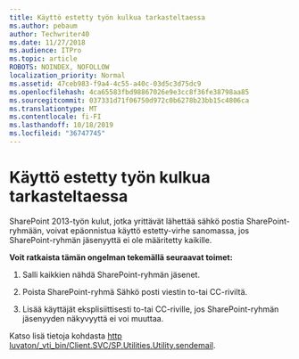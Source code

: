 ```yaml
---
title: Käyttö estetty työn kulkua tarkasteltaessa
ms.author: pebaum
author: Techwriter40
ms.date: 11/27/2018
ms.audience: ITPro
ms.topic: article
ROBOTS: NOINDEX, NOFOLLOW
localization_priority: Normal
ms.assetid: 47ceb983-f9a4-4c55-a40c-03d5c3d75dc9
ms.openlocfilehash: 4ca65583fbd98867026e9e3cc8f36fe38798aa85
ms.sourcegitcommit: 037331d71f06750d972c0b6278b23bb15c4806ca
ms.translationtype: MT
ms.contentlocale: fi-FI
ms.lasthandoff: 10/18/2019
ms.locfileid: "36747745"
---
```

# <a name="access-denied-when-viewing-a-workflow"></a>Käyttö estetty työn kulkua tarkasteltaessa

SharePoint 2013-työn kulut, jotka yrittävät lähettää sähkö postia SharePoint-ryhmään, voivat epäonnistua käyttö estetty-virhe sanomassa, jos SharePoint-ryhmän jäsenyyttä ei ole määritetty kaikille.
  
 **Voit ratkaista tämän ongelman tekemällä seuraavat toimet:**
  
 1. Salli kaikkien nähdä SharePoint-ryhmän jäsenet.
  
 2. Poista SharePoint-ryhmä Sähkö posti viestin to-tai CC-riviltä.
  
 3. Lisää käyttäjät eksplisiittisesti to-tai CC-riville, jos SharePoint-ryhmän jäsenyyden näkyvyyttä ei voi muuttaa.
  
Katso lisä tietoja kohdasta [http luvaton/_vti_bin/Client.SVC/SP.Utilities.Utility.sendemail](https://go.microsoft.com/fwlink/?linkid=2044694&amp;clcid=0x409).
  